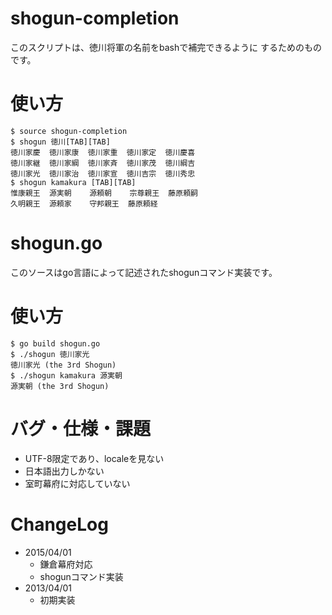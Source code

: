 # shogun-completion

このスクリプトは、徳川将軍の名前をbashで補完できるように
するためのものです。

# 使い方

    $ source shogun-completion
    $ shogun 徳川[TAB][TAB]
    徳川家慶  徳川家康  徳川家重  徳川家定  徳川慶喜
    徳川家継  徳川家綱  徳川家斉  徳川家茂  徳川綱吉
    徳川家光  徳川家治  徳川家宣  徳川吉宗  徳川秀忠
    $ shogun kamakura [TAB][TAB]
    惟康親王  源実朝    源頼朝    宗尊親王  藤原頼嗣
    久明親王  源頼家    守邦親王  藤原頼経

# shogun.go

このソースはgo言語によって記述されたshogunコマンド実装です。

# 使い方

    $ go build shogun.go
    $ ./shogun 徳川家光
    徳川家光 (the 3rd Shogun)
    $ ./shogun kamakura 源実朝
    源実朝 (the 3rd Shogun)

# バグ・仕様・課題

* UTF-8限定であり、localeを見ない
* 日本語出力しかない
* 室町幕府に対応していない

# ChangeLog

* 2015/04/01
    * 鎌倉幕府対応
    * shogunコマンド実装
* 2013/04/01
    * 初期実装
